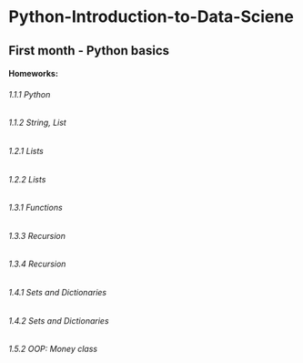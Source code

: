 # Python-Introduction-to-Data-Sciene


 ## First month - Python basics
 #### Homeworks:
 ###### 1.1.1 Python
 ###### 1.1.2 String, List
 ###### 1.2.1 Lists
 ###### 1.2.2 Lists
 ###### 1.3.1 Functions
 ###### 1.3.3 Recursion
 ###### 1.3.4 Recursion
 ###### 1.4.1 Sets and Dictionaries
 ###### 1.4.2 Sets and Dictionaries
 ###### 1.5.2 OOP: Money class

